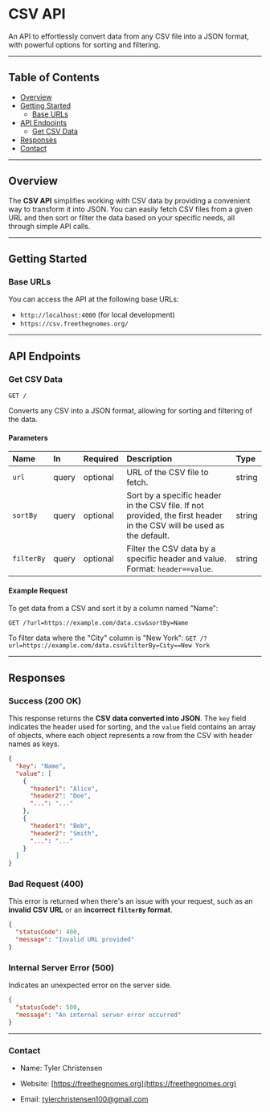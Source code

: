 # CSV API

An API to effortlessly convert data from any CSV file into a JSON format, with powerful options for sorting and filtering.

---

## Table of Contents

* [Overview](#overview)
* [Getting Started](#getting-started)
    * [Base URLs](#base-urls)
* [API Endpoints](#api-endpoints)
    * [Get CSV Data](#get-csv-data)
* [Responses](#responses)
* [Contact](#contact)

---

## Overview

The **CSV API** simplifies working with CSV data by providing a convenient way to transform it into JSON. You can easily fetch CSV files from a given URL and then sort or filter the data based on your specific needs, all through simple API calls.

---

## Getting Started

### Base URLs

You can access the API at the following base URLs:

* `http://localhost:4000` (for local development)
* `https://csv.freethegnomes.org/`

---

## API Endpoints

### Get CSV Data

`GET /`

Converts any CSV into a JSON format, allowing for sorting and filtering of the data.

#### Parameters

| Name       | In    | Required | Description                                                                   | Type   |
| :--------- | :---- | :------- | :---------------------------------------------------------------------------- | :----- |
| `url`      | query | optional | URL of the CSV file to fetch.                                                 | string |
| `sortBy`   | query | optional | Sort by a specific header in the CSV file. If not provided, the first header in the CSV will be used as the default. | string |
| `filterBy` | query | optional | Filter the CSV data by a specific header and value. Format: `header==value`.  | string |

#### Example Request

To get data from a CSV and sort it by a column named "Name":

`GET /?url=https://example.com/data.csv&sortBy=Name`


To filter data where the "City" column is "New York":
`GET /?url=https://example.com/data.csv&filterBy=City==New York`


---

## Responses

### Success (200 OK)

This response returns the **CSV data converted into JSON**. The `key` field indicates the header used for sorting, and the `value` field contains an array of objects, where each object represents a row from the CSV with header names as keys.

```json
{
  "key": "Name",
  "value": [
    {
      "header1": "Alice",
      "header2": "Doe",
      "...": "..."
    },
    {
      "header1": "Bob",
      "header2": "Smith",
      "...": "..."
    }
  ]
}
```
### Bad Request (400)

This error is returned when there's an issue with your request, such as an **invalid CSV URL** or an **incorrect `filterBy` format**.

```json
{
  "statusCode": 400,
  "message": "Invalid URL provided"
}
```

### Internal Server Error (500)

Indicates an unexpected error on the server side.

```json
{
  "statusCode": 500,
  "message": "An internal server error occurred"
}
```

---


### Contact
- Name: Tyler Christensen

- Website: [https://freethegnomes.org](https://freethegnomes.org)

- Email: [tylerchristensen100@gmail.com](mailto:tylerchristensen100@gmail.com)